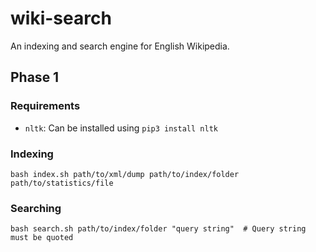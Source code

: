 # wiki-search
An indexing and search engine for English Wikipedia.

## Phase 1

### Requirements

- `nltk`: Can be installed using `pip3 install nltk`

### Indexing

```shell
bash index.sh path/to/xml/dump path/to/index/folder path/to/statistics/file
```

### Searching

```shell
bash search.sh path/to/index/folder "query string"  # Query string must be quoted
```